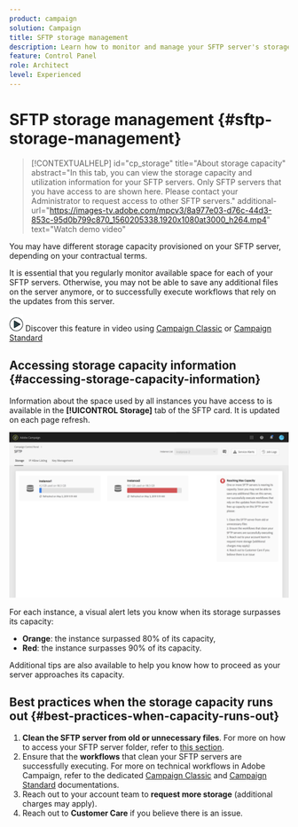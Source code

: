 ```yaml
---
product: campaign
solution: Campaign 
title: SFTP storage management
description: Learn how to monitor and manage your SFTP server's storage
feature: Control Panel
role: Architect
level: Experienced
---
```


# SFTP storage management {#sftp-storage-management}

>[!CONTEXTUALHELP]
>id="cp_storage"
>title="About storage capacity"
>abstract="In this tab, you can view the storage capacity and utilization information for your SFTP servers. Only SFTP servers that you have access to are shown here. Please contact your Administrator to request access to other SFTP servers."
>additional-url="https://images-tv.adobe.com/mpcv3/8a977e03-d76c-44d3-853c-95d0b799c870_1560205338.1920x1080at3000_h264.mp4" text="Watch demo video"

You may have different storage capacity provisioned on your SFTP server, depending on your contractual terms.

It is essential that you regularly monitor available space for each of your SFTP servers. Otherwise, you may not be able to save any additional files on the server anymore, or to successfully execute workflows that rely on the updates from this server.

![](assets/do-not-localize/how-to-video.png) Discover this feature in video using [Campaign Classic](https://experienceleague.adobe.com/docs/campaign-classic-learn/control-panel/sftp-management/monitoring-server-capacity.html?lang=en#sftp-management) or [Campaign Standard](https://experienceleague.adobe.com/docs/campaign-standard-learn/control-panel/sftp-management/monitoring-server-capacity.html?lang=en#sftp-management)

## Accessing storage capacity information {#accessing-storage-capacity-information}

Information about the space used by all instances you have access to is available in the **[!UICONTROL Storage]** tab of the SFTP card. It is updated on each page refresh.

![](assets/control_panel_space.png)

For each instance, a visual alert lets you know when its storage surpasses its capacity:

* **Orange**: the instance surpassed 80% of its capacity,
* **Red**: the instance surpasses 90% of its capacity.

Additional tips are also available to help you know how to proceed as your server approaches its capacity.

## Best practices when the storage capacity runs out {#best-practices-when-capacity-runs-out}

1. **Clean the SFTP server from old or unnecessary files**. For more on how to access your SFTP server folder, refer to [this section](../../sftp/using/logging-into-sftp-server.md).
1. Ensure that the **workflows** that clean your SFTP servers are successfully executing. For more on technical workflows in Adobe Campaign, refer to the dedicated [Campaign Classic](https://docs.campaign.adobe.com/doc/AC/en/WKF__General_operation_Building_a_workflow.html#Technical_workflows) and [Campaign Standard](https://helpx.adobe.com/campaign/standard/administration/using/technical-workflows.html) documentations.
1. Reach out to your account team to **request more storage** (additional charges may apply).
1. Reach out to **Customer Care** if you believe there is an issue.
